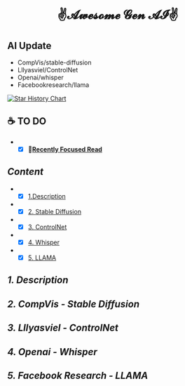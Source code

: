 # <p align=center> ✌𝓐𝔀𝓮𝓼𝓸𝓶𝓮 𝓖𝓮𝓷 𝓐𝓘✌ </p>

## AI Update
- CompVis/stable-diffusion
- Lllyasviel/ControlNet
- Openai/whisper
- Facebookresearch/llama

[![Star History Chart](https://api.star-history.com/svg?repos=CompVis/stable-diffusion,lllyasviel/ControlNet,openai/whisper,facebookresearch/llama&type=Date)](https://star-history.com/#CompVis/stable-diffusion&lllyasviel/ControlNet&openai/whisper&facebookresearch/llama)

## :coffee: TO DO
* -  [x] :dart:[**Recently Focused Read**]()

## <span id="head-content"> *Content* </span>
* - [x] [1.Description](#description)

* - [x] [2. Stable Diffusion](#sd)
* - [x] [3. ControlNet](#ControlNet)
* - [x] [4. Whisper](#Whisper)
* - [x] [5. LLAMA](#LLAMA)

## <span id="description"> *1. Description* </span>
## <span id="sd"> *2. CompVis - Stable Diffusion* </span>
## <span id="ControlNet"> *3. Lllyasviel - ControlNet* </span>
## <span id="Whisper"> *4. Openai - Whisper* </span>
## <span id="LLAMA"> *5. Facebook Research - LLAMA* </span>
